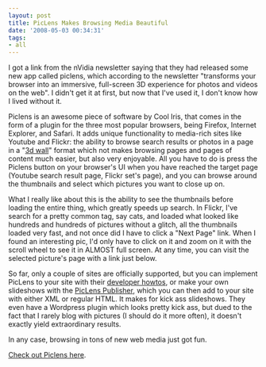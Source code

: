```yaml
---
layout: post
title: PicLens Makes Browsing Media Beautiful
date: '2008-05-03 00:34:31'
tags:
- all
---
```


I got a link from the nVidia newsletter saying that they had released some new app called piclens,  which according to the newsletter "transforms your browser into an immersive, full-screen 3D experience for photos and videos on the web". I didn't get it at first, but now that I've used it, I don't know how I lived without it.

Piclens is an awesome piece of software by Cool Iris, that comes in the form of a plugin for the three most popular browsers, being Firefox, Internet Explorer, and Safari. It adds unique functionality to media-rich sites like Youtube and Flickr: the ability to browse search results or photos in a page in a "<a href="http://photos.friendster.com/photos/76/99/45389967/1_720671296l.jpg">3d wall</a>" format which not makes browsing pages and pages of content much easier, but also very enjoyable. All you have to do is press the Piclens button on your browser's UI when you have reached the target page (Youtube search result page, Flickr set's page), and you can browse around the thumbnails and select which pictures you want to close up on.

What I really like about this is the ability to see the thumbnails before loading the entire thing, which greatly speeds up search. In Flickr, I've search for a pretty common tag, say cats, and loaded what looked like hundreds and hundreds of pictures without a glitch, all the thumbnails loaded very fast, and not once did I have to click a "Next Page" link. When I found an interesting pic, I'd only have to click on it and zoom on it with the scroll wheel to see it in ALMOST full screen. At any time, you can visit the selected picture's page with a link just below.

So far, only a couple of sites are officially supported, but you can implement PicLens to your site with their <a href="http://piclens.com/lite/webmasterguide.php">developer howtos</a>, or make your own slideshows with the <a href="http://piclens.com/lite/publisher-win.php">PicLens Publisher</a>, which you can then add to your site with either XML or regular HTML. It makes for kick ass slideshows. They even have a Wordpress plugin which looks pretty kick ass, but dued to the fact that I rarely blog with pictures (I should do it more often), it doesn't exactly yield extraordinary results.

In any case, browsing in tons of new web media just got fun.

<a href="http://piclens.com/lite/">Check out Piclens here</a>.
